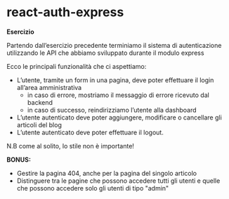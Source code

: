 # react-auth-express

**Esercizio**

Partendo dall’esercizio precedente terminiamo il sistema di autenticazione utilizzando le API che abbiamo sviluppato durante il modulo express 

Ecco le principali funzionalità che ci aspettiamo:
- L’utente, tramite un form in una pagina, deve poter effettuare il login all’area amministrativa
    - in caso di errore, mostriamo il messaggio di errore ricevuto dal backend
    - in caso di successo, reindirizziamo l’utente alla dashboard
- L’utente autenticato deve poter aggiungere, modificare o cancellare gli articoli del blog
- L’utente autenticato deve poter effettuare il logout.

N.B come al solito, lo stile non è importante!

**BONUS:**

- Gestire la pagina 404, anche per la pagina del singolo articolo
- Distinguere tra le pagine che possono accedere tutti gli utenti e quelle che possono accedere solo gli utenti di tipo "admin"